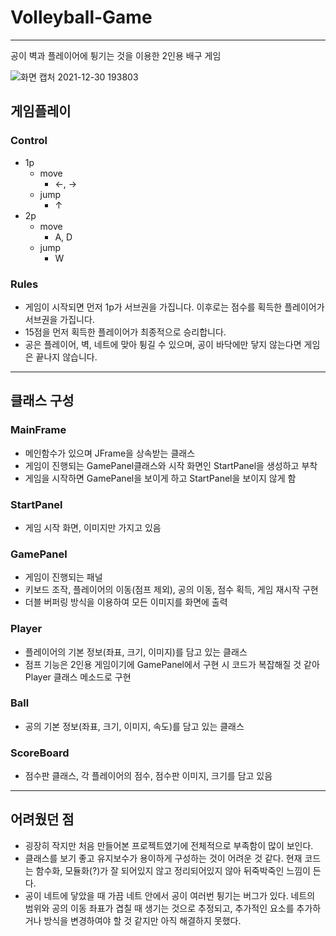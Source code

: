 # Volleyball-Game
-------------
공이 벽과 플레이어에 튕기는 것을 이용한 2인용 배구 게임

![화면 캡처 2021-12-30 193803](https://user-images.githubusercontent.com/88087225/147747993-71a02d7e-0c35-4aab-ab53-9b2fdd44eaf4.png)

## 게임플레이
### Control
- 1p
  - move
    - ←, →
  - jump
    - ↑
- 2p
  - move
    - A, D
  - jump
    - W
### Rules
- 게임이 시작되면 먼저 1p가 서브권을 가집니다. 이후로는 점수를 획득한 플레이어가 서브권을 가집니다.
- 15점을 먼저 획득한 플레이어가 최종적으로 승리합니다.
- 공은 플레이어, 벽, 네트에 맞아 튕길 수 있으며, 공이 바닥에만 닿지 않는다면 게임은 끝나지 않습니다.

---------------

## 클래스 구성
### MainFrame
- 메인함수가 있으며 JFrame을 상속받는 클래스
- 게임이 진행되는 GamePanel클래스와 시작 화면인 StartPanel을 생성하고 부착
- 게임을 시작하면 GamePanel을 보이게 하고 StartPanel을 보이지 않게 함

### StartPanel
- 게임 시작 화면, 이미지만 가지고 있음

### GamePanel
- 게임이 진행되는 패널
- 키보드 조작, 플레이어의 이동(점프 제외), 공의 이동, 점수 획득, 게임 재시작 구현
- 더블 버퍼링 방식을 이용하여 모든 이미지를 화면에 출력

### Player
- 플레이어의 기본 정보(좌표, 크기, 이미지)를 담고 있는 클래스
- 점프 기능은 2인용 게임이기에 GamePanel에서 구현 시 코드가 복잡해질 것 같아 Player 클래스 메소드로 구현

### Ball
- 공의 기본 정보(좌표, 크기, 이미지, 속도)를 담고 있는 클래스

### ScoreBoard
- 점수판 클래스, 각 플레이어의 점수, 점수판 이미지, 크기를 담고 있음

----------------

## 어려웠던 점
- 굉장히 작지만 처음 만들어본 프로젝트였기에 전체적으로 부족함이 많이 보인다.
- 클래스를 보기 좋고 유지보수가 용이하게 구성하는 것이 어려운 것 같다. 현재 코드는 함수화, 모듈화(?)가 잘 되어있지 않고 정리되어있지 않아 뒤죽박죽인 느낌이 든다.
- 공이 네트에 닿았을 때 가끔 네트 안에서 공이 여러번 튕기는 버그가 있다. 네트의 범위와 공의 이동 좌표가 겹칠 때 생기는 것으로 추정되고, 추가적인 요소를 추가하거나 방식을 변경하여야 할 것 같지만 아직 해결하지 못했다.
